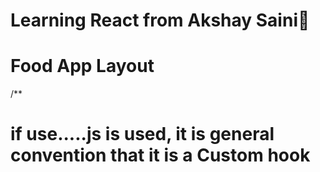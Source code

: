 # Learning React from Akshay Saini🎸

<!-- # Parcel

- Dev Build
- Local Server
- HMR -> Hot Module Replacement
- File Watching Algorithm -> written in C++
- Faster builds using Caching
- Image Optimization
- Minification
- Bundling
- Compressing
- Consistent Hashing
- Code Splitting
- Differential Bundling :: support older Browser
- Diagnostic
- Error Handling
- Way to add on HTTPS
- Tree Shaking
- Different Dev && Production Bundle -->

# Food App Layout

/\*\*

<!-- - Header
- - Logo
- - Nav Items
- Body
- - Search
- - RestaurantContainer
- - RestaurantCard
- Footer
- - CopyRight
- - Links
- - Address
- - Contact
    \*\*/ -->

<!-- Two types ofExport/Import

- Default Export/ Import

export default Component;
import Component from "path" ;

- Named Export/ Import

export const Components
import {Components} from "path" ; -->

<!-- #React Hooks
-Normal JS utility function
-storred in react components
-useState && useEffect  (most using Hooks)

# 2 types Routing in web App
- Client Side Routing
- Server Side Routing -->


<!-- -----MOUNTING-----

// Constructor (dummy)
// renderMatches(dummy)
//   <HTML dummy>
//   Component Did Mount
//       <API Call>
//         <globalThis.setState> 
// State Variable Is Updated

 ------UPDATE------

    render (API)
    <HTML (new api data)
    Component Did Update -->

# if use.....js is used, it is general convention that it is a Custom hook 


<!---- Components Bundling Chunking ----

Coded Splitting
Dynamic Bundling
lazy loading
on Demand loading
dynamix import -->